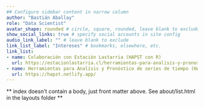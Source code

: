 ```yaml
---
## Configure sidebar content in narrow column
author: "Bastián Aballay"
role: "Data Scientist"
avatar_shape: rounded # circle, square, rounded, leave blank to exclude
show_social_links: true # specify social accounts in site config
audio_link_label: "" # leave blank to exclude
link_list_label: "Intereses" # bookmarks, elsewhere, etc.
link_list:
- name: Colaboración con Estación Lastarria (HAPST con R)
  url: https://estacionlastarria.cl/herramientas-para-analisis-y-pronostico-de-series-de-tiempo-en-r/
- name: Herramientas para Analísis y Pronóstico de series de tiempo (HAPST) con R
  url: https://hapst.netlify.app/
---
```


** index doesn't contain a body, just front matter above.
See about/list.html in the layouts folder **